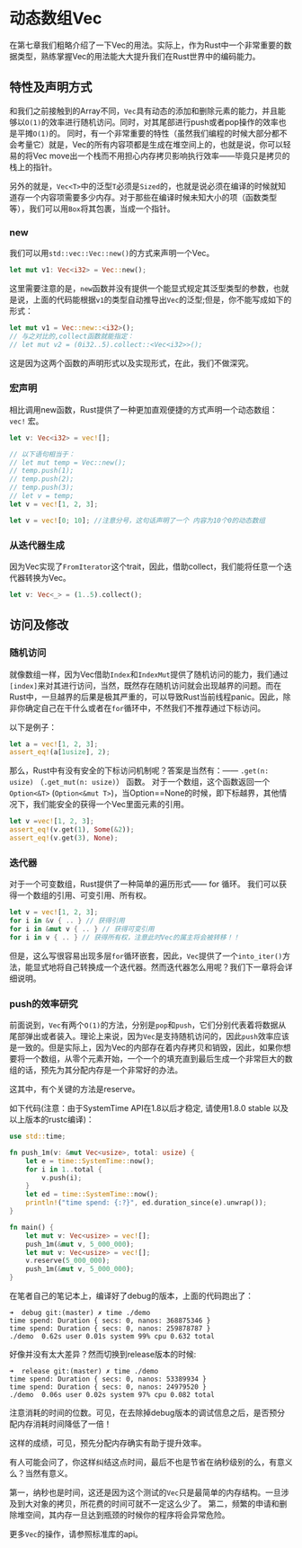 # 动态数组Vec
在第七章我们粗略介绍了一下Vec的用法。实际上，作为Rust中一个非常重要的数据类型，熟练掌握Vec的用法能大大提升我们在Rust世界中的编码能力。

## 特性及声明方式

和我们之前接触到的Array不同，`Vec`具有动态的添加和删除元素的能力，并且能够以`O(1)`的效率进行随机访问。同时，对其尾部进行push或者pop操作的效率也是平摊`O(1)`的。
同时，有一个非常重要的特性（虽然我们编程的时候大部分都不会考量它）就是，Vec的所有内容项都是生成在堆空间上的，也就是说，你可以轻易的将Vec move出一个栈而不用担心内存拷贝影响执行效率——毕竟只是拷贝的栈上的指针。

另外的就是，`Vec<T>`中的泛型`T`必须是`Sized`的，也就是说必须在编译的时候就知道存一个内容项需要多少内存。对于那些在编译时候未知大小的项（函数类型等），我们可以用`Box`将其包裹，当成一个指针。

### new
我们可以用`std::vec::Vec::new()`的方式来声明一个Vec。

```rust
let mut v1: Vec<i32> = Vec::new();
```

这里需要注意的是，`new`函数并没有提供一个能显式规定其泛型类型的参数，也就是说，上面的代码能根据`v1`的类型自动推导出`Vec`的泛型;但是，你不能写成如下的形式：

```rust
let mut v1 = Vec::new::<i32>();
// 与之对比的,collect函数就能指定：
// let mut v2 = (0i32..5).collect::<Vec<i32>>();
```

这是因为这两个函数的声明形式以及实现形式，在此，我们不做深究。


### 宏声明

相比调用new函数，Rust提供了一种更加直观便捷的方式声明一个动态数组： `vec!` 宏。

```rust
let v: Vec<i32> = vec![];

// 以下语句相当于：
// let mut temp = Vec::new();
// temp.push(1);
// temp.push(2);
// temp.push(3);
// let v = temp;
let v = vec![1, 2, 3];

let v = vec![0; 10]; //注意分号，这句话声明了一个 内容为10个0的动态数组
```

### 从迭代器生成

因为Vec实现了`FromIterator`这个trait，因此，借助collect，我们能将任意一个迭代器转换为Vec。

```rust
let v: Vec<_> = (1..5).collect();
```

## 访问及修改

### 随机访问

就像数组一样，因为Vec借助`Index`和`IndexMut`提供了随机访问的能力，我们通过`[index]`来对其进行访问，当然，既然存在随机访问就会出现越界的问题。而在Rust中，一旦越界的后果是极其严重的，可以导致Rust当前线程panic。因此，除非你确定自己在干什么或者在`for`循环中，不然我们不推荐通过下标访问。

以下是例子：

```rust
let a = vec![1, 2, 3];
assert_eq!(a[1usize], 2);
```

那么，Rust中有没有安全的下标访问机制呢？答案是当然有：—— `.get(n: usize)` （`.get_mut(n: usize)`） 函数。
对于一个数组，这个函数返回一个`Option<&T>` (`Option<&mut T>`)，当Option==None的时候，即下标越界，其他情况下，我们能安全的获得一个Vec里面元素的引用。

```rust
let v =vec![1, 2, 3];
assert_eq!(v.get(1), Some(&2));
assert_eq!(v.get(3), None);
```

### 迭代器

对于一个可变数组，Rust提供了一种简单的遍历形式—— for 循环。
我们可以获得一个数组的引用、可变引用、所有权。

```rust
let v = vec![1, 2, 3];
for i in &v { .. } // 获得引用
for i in &mut v { .. } // 获得可变引用
for i in v { .. } // 获得所有权，注意此时Vec的属主将会被转移！！
```

但是，这么写很容易出现多层`for`循环嵌套，因此，`Vec`提供了一个`into_iter()`方法，能显式地将自己转换成一个迭代器。然而迭代器怎么用呢？我们下一章将会详细说明。

### push的效率研究

前面说到，`Vec`有两个`O(1)`的方法，分别是`pop`和`push`，它们分别代表着将数据从尾部弹出或者装入。理论上来说，因为`Vec`是支持随机访问的，因此`push`效率应该是一致的。但是实际上，因为Vec的内部存在着内存拷贝和销毁，因此，如果你想要将一个数组，从零个元素开始，一个一个的填充直到最后生成一个非常巨大的数组的话，预先为其分配内存是一个非常好的办法。

这其中，有个关键的方法是reserve。

如下代码(注意：由于SystemTime API在1.8以后才稳定, 请使用1.8.0 stable 以及以上版本的rustc编译)：

```rust
use std::time;

fn push_1m(v: &mut Vec<usize>, total: usize) {
    let e = time::SystemTime::now();
    for i in 1..total {
        v.push(i);
    }
    let ed = time::SystemTime::now();
    println!("time spend: {:?}", ed.duration_since(e).unwrap());
}

fn main() {
    let mut v: Vec<usize> = vec![];
    push_1m(&mut v, 5_000_000);
    let mut v: Vec<usize> = vec![];
    v.reserve(5_000_000);
    push_1m(&mut v, 5_000_000);
}
```

在笔者自己的笔记本上，编译好了debug的版本，上面的代码跑出了：

```
➜  debug git:(master) ✗ time ./demo
time spend: Duration { secs: 0, nanos: 368875346 }
time spend: Duration { secs: 0, nanos: 259878787 }
./demo  0.62s user 0.01s system 99% cpu 0.632 total

```

好像并没有太大差异？然而切换到release版本的时候:

```
➜  release git:(master) ✗ time ./demo
time spend: Duration { secs: 0, nanos: 53389934 }
time spend: Duration { secs: 0, nanos: 24979520 }
./demo  0.06s user 0.02s system 97% cpu 0.082 total
```

注意消耗的时间的位数。可见，在去除掉debug版本的调试信息之后，是否预分配内存消耗时间降低了一倍！

这样的成绩，可见，预先分配内存确实有助于提升效率。

有人可能会问了，你这样纠结这点时间，最后不也是节省在纳秒级别的么，有意义么？当然有意义。

第一，纳秒也是时间，这还是因为这个测试的`Vec`只是最简单的内存结构。一旦涉及到大对象的拷贝，所花费的时间可就不一定这么少了。
第二，频繁的申请和删除堆空间，其内存一旦达到瓶颈的时候你的程序将会异常危险。

更多`Vec`的操作，请参照标准库的api。
